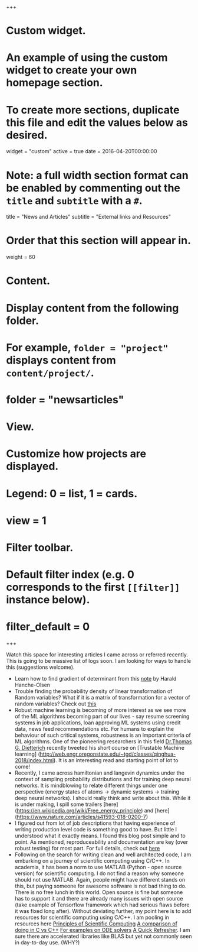 +++
# Custom widget.
# An example of using the custom widget to create your own homepage section.
# To create more sections, duplicate this file and edit the values below as desired.
widget = "custom"
active = true
date = 2016-04-20T00:00:00

# Note: a full width section format can be enabled by commenting out the `title` and `subtitle` with a `#`.
title = "News and Articles"
subtitle = "External links and Resources"

# Order that this section will appear in.
weight = 60

# Content.
# Display content from the following folder.
# For example, `folder = "project"` displays content from `content/project/`.
# folder = "newsarticles"

# View.
# Customize how projects are displayed.
# Legend: 0 = list, 1 = cards.
# view = 1

# Filter toolbar.

# Default filter index (e.g. 0 corresponds to the first `[[filter]]` instance below).
# filter_default = 0
+++

Watch this space for interesting articles I came across or referred recently. This is going to be massive list of logs soon. I am looking for ways to handle this (suggestions welcome).

- Learn how to find gradient of determinant from this [note](https://folk.ntnu.no/hanche/notes/diffdet/diffdet.pdf) by Harald Hanche-Olsen
- Trouble finding the probability density of linear transformation of Random variables? What if it is a matrix of transformation for a vector of random variables? Check out [this](https://sccn.ucsd.edu/wiki/Random_Variables_and_Probability_Density_Functions)
- Robust machine learning is becoming of more interest as we see more of the ML algorithms becoming part of our lives - say resume screening systems in job applications, loan approving ML systems using credit data, news feed recommendations etc. For humans to explain the behaviour of such critical systems, robustness is an important criteria of ML algorithms. One of the pioneering researchers in this field [Dr.Thomas G. Dietterich](http://web.engr.oregonstate.edu/~tgd/) recently tweeted his short course on [Trustable Machine learning] (http://web.engr.oregonstate.edu/~tgd/classes/qinghua-2018/index.html). It is an interesting read and starting point of lot to come!
- Recently, I came across hamiltonian and langevin dynamics under the context of sampling probability distributions and for training deep neural networks. It is mindblowing to relate different things under one perspective (energy states of atoms -> dynamic systems -> training deep neural networks). I should really think and write about this. While it is under making, I spill some trailers [here] (https://en.wikipedia.org/wiki/Free_energy_principle) and [here] (https://www.nature.com/articles/s41593-018-0200-7)
- I figured out from lot of job descriptions that having experience of writing production level code is something good to have. But little I understood what it exactly means. I found this blog post simple and to point. As mentioned, reproduceability and documentation are key (over robust testing) for most part. For full details, check out [here](https://thuijskens.github.io/2018/11/13/useful-code-is-production-code/) 
- Following on the search for writing clean and well architected code, I am embarking on a journey of scientific computing using C/C++. In academia, it has been a norm to use MATLAB (Python - open source version) for scientific computing. I do not find a reason why someone should not use MATLAB. Again, people might have different stands on this, but paying someone for awesome software is not bad thing to do. There is no free lunch in this world. Open source is fine but someone has to support it and there are already many issues with open source (take example of Tensorflow framework which had serious flaws before it was fixed long after). Without deviating further, my point here is to add resources for scientific computing using C/C++. I am pooling in resources here [Principles of Scientific Computing](https://cs.nyu.edu/courses/spring09/G22.2112-001/book/book.pdf) [A comparison of doing in C vs C++](http://vergil.chemistry.gatech.edu/resources/programming/programming.pdf) [For examples on ODE solvers](http://index-of.es/C++/Guide%20to%20Scientific%20Computing%20in%20Cpp.pdf) [A Quick Refresher](http://citeseerx.ist.psu.edu/viewdoc/download?doi=10.1.1.464.2638&rep=rep1&type=pdf). I am sure there are accelerated libraries like BLAS but yet not commonly seen in day-to-day use. (WHY?)
